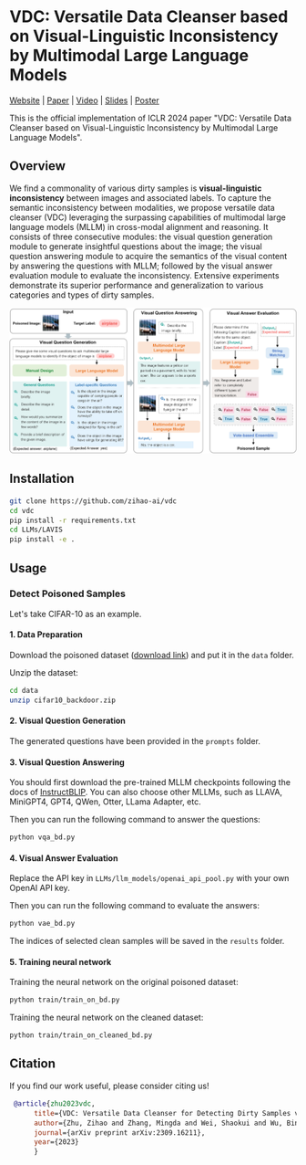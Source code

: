# VDC: Versatile Data Cleanser based on Visual-Linguistic Inconsistency by Multimodal Large Language Models

[Website](https://versatile-data-cleanser.github.io/) | [Paper](https://openreview.net/forum?id=FRA56oBRy7&referrer=%5Bthe%20profile%20of%20Zihao%20Zhu%5D(%2Fprofile%3Fid%3D~Zihao_Zhu2)) | [Video]() | [Slides](https://versatile-data-cleanser.github.io/static/files/report.pptx) | [Poster]()

This is the official implementation of ICLR 2024 paper "VDC: Versatile Data Cleanser based on Visual-Linguistic Inconsistency by Multimodal Large Language Models". 

## Overview
We find a commonality of various dirty samples is **visual-linguistic inconsistency** between images and associated labels. To capture the semantic inconsistency between modalities, we propose versatile data cleanser (VDC) leveraging the surpassing capabilities of multimodal large language models (MLLM) in cross-modal alignment and reasoning. It consists of three consecutive modules: the visual question generation module to generate insightful questions about the image; the visual question answering module to acquire the semantics of the visual content by answering the questions with MLLM; followed by the visual answer evaluation module to evaluate the inconsistency. Extensive experiments demonstrate its superior performance and generalization to various categories and types of dirty samples.

![](framework.png)

## Installation
```bash
git clone https://github.com/zihao-ai/vdc
cd vdc
pip install -r requirements.txt
cd LLMs/LAVIS
pip install -e .
```



## Usage

### Detect Poisoned Samples 

Let's take CIFAR-10 as an example.

#### 1. Data Preparation

Download the poisoned dataset ([download link](https://drive.google.com/file/d/1jNoNStqOnyE3Z3ukPgbuLG0EV_TI8OGR/view?usp=drive_link)) and put it in the `data` folder.

Unzip the dataset:
```bash
cd data
unzip cifar10_backdoor.zip
```

#### 2. Visual Question Generation

The generated questions have been provided in the `prompts` folder.

#### 3. Visual Question Answering

You should first download the pre-trained MLLM checkpoints following the docs of [InstructBLIP](https://github.com/salesforce/LAVIS/tree/main/projects/instructblip). You can also choose other MLLMs, such as LLAVA, MiniGPT4, GPT4, QWen, Otter, LLama Adapter, etc.

Then you can run the following command to answer the questions:

```bash
python vqa_bd.py
```

#### 4. Visual Answer Evaluation
Replace the API key in `LLMs/llm_models/openai_api_pool.py` with your own OpenAI API key.

Then you can run the following command to evaluate the answers:

```bash
python vae_bd.py
```

The indices of selected clean samples will be saved in the `results` folder.

#### 5. Training neural network
Training the neural network on the original poisoned dataset:
```bash
python train/train_on_bd.py
```

Training the neural network on the cleaned dataset:
```bash
python train/train_on_cleaned_bd.py
```



## Citation
If you find our work useful, please consider citing us!
```bibtex
 @article{zhu2023vdc,
      title={VDC: Versatile Data Cleanser for Detecting Dirty Samples via Visual-Linguistic Inconsistency},
      author={Zhu, Zihao and Zhang, Mingda and Wei, Shaokui and Wu, Bingzhe and Wu, Baoyuan},
      journal={arXiv preprint arXiv:2309.16211},
      year={2023}
      }
```